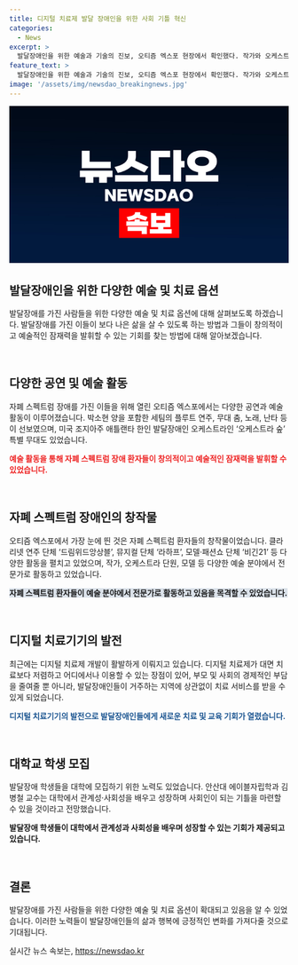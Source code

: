 ```yaml
---
title: 디지털 치료제 발달 장애인을 위한 사회 기틀 혁신
categories:
  - News
excerpt: >
  발달장애인을 위한 예술과 기술의 진보, 오티즘 엑스포 현장에서 확인했다. 작가와 오케스트라단의 공연, 자폐 스펙트럼 환자 예술가들의 창작물 전시로 장애에 대한 인식을 바꾸고, 발달장애 아동을 위한 디지털 치료기와 대학 교육 프로그램을 소개했다. 발달장애 사회에 대한 인식과 지원이 긍정적으로 변화하고 있음을 확인했다. (150자)
feature_text: >
  발달장애인을 위한 예술과 기술의 진보, 오티즘 엑스포 현장에서 확인했다. 작가와 오케스트라단의 공연, 자폐 스펙트럼 환자 예술가들의 창작물 전시로 장애에 대한 인식을 바꾸고, 발달장애 아동을 위한 디지털 치료기와 대학 교육 프로그램을 소개했다. 발달장애 사회에 대한 인식과 지원이 긍정적으로 변화하고 있음을 확인했다. (150자)
image: '/assets/img/newsdao_breakingnews.jpg'
---
```


<p><img src="/assets/img/newsdao_breakingnews.jpg" alt="implanttips 속보" /></p>

<h2 data-ke-size="size26">발달장애인을 위한 다양한 예술 및 치료 옵션</h2>

<p>발달장애를 가진 사람들을 위한 다양한 예술 및 치료 옵션에 대해 살펴보도록 하겠습니다. 발달장애를 가진 이들이 보다 나은 삶을 살 수 있도록 하는 방법과 그들이 창의적이고 예술적인 잠재력을 발휘할 수 있는 기회를 찾는 방법에 대해 알아보겠습니다.</p>

<p data-ke-size="size16">&nbsp;</p>

<h2 data-ke-size="size24">다양한 공연 및 예술 활동</h2>

<p>자폐 스펙트럼 장애를 가진 이들을 위해 열린 오티즘 엑스포에서는 다양한 공연과 예술 활동이 이루어졌습니다. 박소현 양을 포함한 세팀의 플루트 연주, 무대 춤, 노래, 난타 등이 선보였으며, 미국 조지아주 애틀랜타 한인 발달장애인 오케스트라인 ‘오케스트라 숲’ 특별 무대도 있었습니다.</p>

<p><b><span style="color: #ee2323;">예술 활동을 통해 자폐 스펙트럼 장애 환자들이 창의적이고 예술적인 잠재력을 발휘할 수 있었습니다.</span></b></p>

<p data-ke-size="size16">&nbsp;</p>

<h2 data-ke-size="size24">자폐 스펙트럼 장애인의 창작물</h2>

<p>오티즘 엑스포에서 가장 눈에 띈 것은 자폐 스펙트럼 환자들의 창작물이었습니다. 클라리넷 연주 단체 ‘드림위드앙상블’, 뮤지컬 단체 ‘라하프’, 모델·패션쇼 단체 ‘비긴21’ 등 다양한 활동을 펼치고 있었으며, 작가, 오케스트라 단원, 모델 등 다양한 예술 분야에서 전문가로 활동하고 있었습니다.</p>

<p><b><span style="background-color: #21538527;">자폐 스펙트럼 환자들이 예술 분야에서 전문가로 활동하고 있음을 목격할 수 있었습니다.</span></b></p>

<p data-ke-size="size16">&nbsp;</p>

<h2 data-ke-size="size24">디지털 치료기기의 발전</h2>

<p>최근에는 디지털 치료제 개발이 활발하게 이뤄지고 있습니다. 디지털 치료제가 대면 치료보다 저렴하고 어디에서나 이용할 수 있는 장점이 있어, 부모 및 사회의 경제적인 부담을 줄여줄 뿐 아니라, 발달장애인들이 거주하는 지역에 상관없이 치료 서비스를 받을 수 있게 되었습니다.</p>

<p><b><span style="color: #1a5490;">디지털 치료기기의 발전으로 발달장애인들에게 새로운 치료 및 교육 기회가 열렸습니다.</span></b></p>

<p data-ke-size="size16">&nbsp;</p>

<h2 data-ke-size="size24">대학교 학생 모집</h2>

<p>발달장애 학생들을 대학에 모집하기 위한 노력도 있었습니다. 안산대 에이블자립학과 김병철 교수는 대학에서 관계성·사회성을 배우고 성장하며 사회인이 되는 기틀을 마련할 수 있을 것이라고 전망했습니다.</p>

<p><b>발달장애 학생들이 대학에서 관계성과 사회성을 배우며 성장할 수 있는 기회가 제공되고 있습니다.</b></p>

<p data-ke-size="size16">&nbsp;</p>

<h2 data-ke-size="size24">결론</h2>

<p>발달장애를 가진 사람들을 위한 다양한 예술 및 치료 옵션이 확대되고 있음을 알 수 있었습니다. 이러한 노력들이 발달장애인들의 삶과 행복에 긍정적인 변화를 가져다줄 것으로 기대됩니다.</p>
실시간 뉴스 속보는, <a href="https://newsdao.kr" rel="dofollow">https://newsdao.kr</a>


